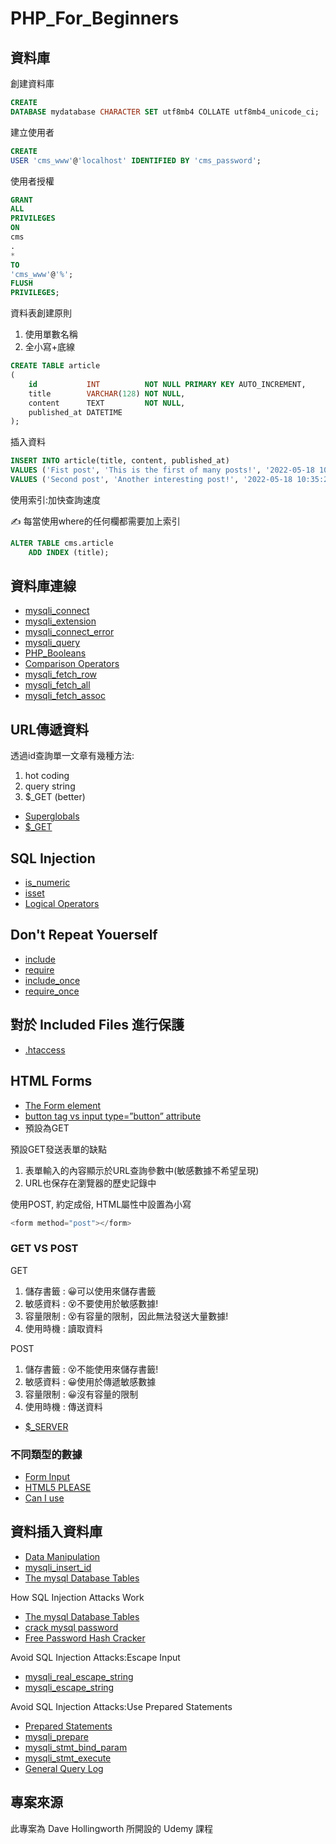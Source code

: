 # PHP_For_Beginners

## 資料庫

創建資料庫

```sql
CREATE
DATABASE mydatabase CHARACTER SET utf8mb4 COLLATE utf8mb4_unicode_ci;
```

建立使用者

```sql
CREATE
USER 'cms_www'@'localhost' IDENTIFIED BY 'cms_password';
```

使用者授權

```sql
GRANT
ALL
PRIVILEGES
ON
cms
.
*
TO
'cms_www'@'%';
FLUSH
PRIVILEGES;
```

資料表創建原則

1. 使用單數名稱
2. 全小寫+底線

```sql
CREATE TABLE article
(
    id           INT          NOT NULL PRIMARY KEY AUTO_INCREMENT,
    title        VARCHAR(128) NOT NULL,
    content      TEXT         NOT NULL,
    published_at DATETIME
);
```

插入資料

```sql
INSERT INTO article(title, content, published_at)
VALUES ('Fist post', 'This is the first of many posts!', '2022-05-18 10:30:25'),
VALUES ('Second post', 'Another interesting post!', '2022-05-18 10:35:25');
```

使用索引:加快查詢速度

✍️ 每當使用where的任何欄都需要加上索引

```sql
ALTER TABLE cms.article
    ADD INDEX (title);
```

## 資料庫連線

- [mysqli_connect](https://www.php.net/manual/en/function.mysqli-connect.php)
- [mysqli_extension](https://www.php.net/manual/en/book.mysqli.php)
- [mysqli_connect_error](https://www.php.net/manual/en/mysqli.connect-error.php)
- [mysqli_query](https://www.php.net/manual/en/mysqli.query.php)
- [PHP_Booleans](https://www.php.net/manual/en/language.types.boolean.php#language.types.boolean.casting)
- [Comparison Operators](https://www.php.net/manual/en/language.operators.comparison.php)
- [mysqli_fetch_row](https://www.php.net/manual/en/mysqli-result.fetch-row.php)
- [mysqli_fetch_all](https://www.php.net/manual/en/mysqli-result.fetch-all.php)
- [mysqli_fetch_assoc](https://www.php.net/manual/en/mysqli-result.fetch-assoc.php)

## URL傳遞資料

透過id查詢單一文章有幾種方法:

1. hot coding
2. query string
3. $_GET (better)

- [Superglobals](https://www.php.net/manual/en/language.variables.superglobals.php)
- [$_GET](https://www.php.net/manual/en/reserved.variables.get.php)

## SQL Injection

- [is_numeric](https://www.php.net/manual/en/function.is-numeric.php)
- [isset](https://www.php.net/manual/en/function.isset.php)
- [Logical Operators](https://www.php.net/manual/en/language.operators.logical.php)

## Don't Repeat Youerself

- [include](https://www.php.net/manual/en/function.include.php)
- [require](https://www.php.net/manual/en/function.require.php)
- [include_once](https://www.php.net/manual/en/function.include-once.php)
- [require_once](https://www.php.net/manual/en/function.require-once.php#function.require-once)

## 對於 Included Files 進行保護

- [.htaccess](https://httpd.apache.org/docs/current/howto/htaccess.html)

## HTML Forms

- [The Form element](https://devdocs.io/html/element/form)
- [button tag vs input type=”button” attribute](https://www.geeksforgeeks.org/button-tag-vs-input-typebutton-attribute/)
- 預設為GET

預設GET發送表單的缺點
1. 表單輸入的內容顯示於URL查詢參數中(敏感數據不希望呈現)
2. URL也保存在瀏覽器的歷史記錄中

使用POST, 約定成俗, HTML屬性中設置為小寫
```php
<form method="post"></form>
```

### GET VS POST

GET 
1. 儲存書籤 : 😀可以使用來儲存書籤
2. 敏感資料 : 😵不要使用於敏感數據!
3. 容量限制 : 😵有容量的限制，因此無法發送大量數據!
4. 使用時機 : 讀取資料

POST
1. 儲存書籤 : 😵不能使用來儲存書籤!
2. 敏感資料 : 😀使用於傳遞敏感數據
3. 容量限制 : 😀沒有容量的限制
4. 使用時機 : 傳送資料

- [$_SERVER](https://www.php.net/manual/en/reserved.variables.server.php)

### 不同類型的數據

- [Form Input](https://devdocs.io/html/element/input)
- [HTML5 PLEASE](https://html5please.com/)
- [Can I use](https://caniuse.com/)

## 資料插入資料庫

- [Data Manipulation](https://mariadb.com/kb/en/data-manipulation/)
- [mysqli_insert_id](https://www.php.net/manual/en/mysqli.insert-id.php)
- [The mysql Database Tables](https://mariadb.com/kb/en/the-mysql-database-tables/)

How SQL Injection Attacks Work

- [The mysql Database Tables](https://mariadb.com/kb/en/the-mysql-database-tables/)
- [crack mysql password](https://www.google.co.uk/search?q=crack+mysql+password)
- [Free Password Hash Cracker](https://crackstation.net/)

Avoid SQL Injection Attacks:Escape Input
- [mysqli_real_escape_string](https://www.php.net/manual/en/mysqli.real-escape-string.php)
- [mysqli_escape_string](https://www.php.net/manual/en/function.mysqli-escape-string.php)

Avoid SQL Injection Attacks:Use Prepared Statements
- [Prepared Statements](https://www.php.net/manual/en/mysqli.quickstart.prepared-statements.php)
- [mysqli_prepare](https://www.php.net/manual/en/mysqli.prepare.php)
- [mysqli_stmt_bind_param](https://www.php.net/manual/en/mysqli-stmt.bind-param.php)
- [mysqli_stmt_execute](https://www.php.net/manual/en/mysqli-stmt.execute.php)
- [General Query Log](https://mariadb.com/kb/en/general-query-log/)

## 專案來源

此專案為 Dave Hollingworth 所開設的 Udemy 課程

